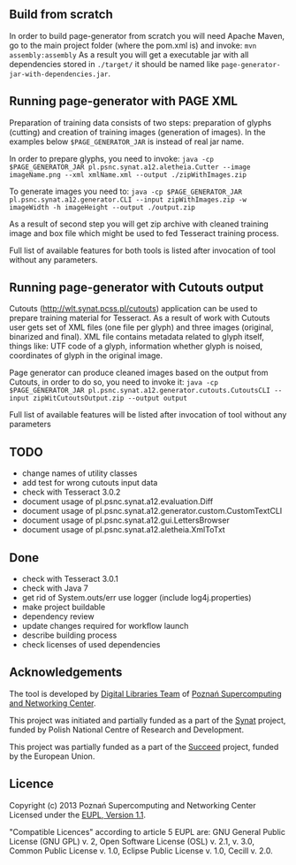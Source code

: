 ## Build from scratch

In order to build page-generator from scratch you will need Apache Maven, go to the main
project folder (where the pom.xml is) and invoke: 
```mvn assembly:assembly```
As a result you will get a executable jar with all dependencies stored in ```./target/``` it should be 
named like ```page-generator-jar-with-dependencies.jar```.

## Running page-generator with PAGE XML

Preparation of training data consists of two steps: preparation of glyphs (cutting) and 
creation of training images (generation of images). In the examples below ```$PAGE_GENERATOR_JAR``` 
is instead of real jar name.

In order to prepare glyphs, you need to invoke:
```java -cp $PAGE_GENERATOR_JAR pl.psnc.synat.a12.aletheia.Cutter --image imageName.png --xml xmlName.xml --output ./zipWithImages.zip```

To generate images you need to:
```java -cp $PAGE_GENERATOR_JAR pl.psnc.synat.a12.generator.CLI --input zipWithImages.zip -w imageWidth -h imageHeight --output ./output.zip```

As a result of second step you will get zip archive with cleaned training image and box file which might be used to fed Tesseract 
training process. 

Full list of available features for both tools is listed after invocation of tool without any parameters.

## Running page-generator with Cutouts output

Cutouts (http://wlt.synat.pcss.pl/cutouts) application can be used to prepare training material for Tesseract. 
As a result of work with Cutouts user gets set of XML files (one file per glyph) and three images (original, 
binarized and final). XML file contains metadata related to glyph itself, things like: UTF code of a glyph, 
information whether glyph is noised, coordinates of glyph in the original image.

Page generator can produce cleaned images based on the output from Cutouts, in order to do so, 
you need to invoke it:
```java -cp $PAGE_GENERATOR_JAR pl.psnc.synat.a12.generator.cutouts.CutoutsCLI --input zipWitCutoutsOutput.zip --output output```

Full list of available features will be listed after invocation of tool without any parameters

## TODO

* change names of utility classes
* add test for wrong cutouts input data
* check with Tesseract 3.0.2
* document usage of pl.psnc.synat.a12.evaluation.Diff
* document usage of pl.psnc.synat.a12.generator.custom.CustomTextCLI
* document usage of pl.psnc.synat.a12.gui.LettersBrowser
* document usage of pl.psnc.synat.a12.aletheia.XmlToTxt

## Done
* check with Tesseract 3.0.1
* check with Java 7 
* get rid of System.outs/err use logger (include log4j.properties) 
* make project buildable
* dependency review
* update changes required for workflow launch
* describe building process 
* check licenses of used dependencies 


## Acknowledgements
The tool is developed by [Digital Libraries Team](http://dl.psnc.pl/) of 
[Poznań Supercomputing and Networking Center](http://www.man.poznan.pl/).

This project was initiated and partially funded as a part of the 
[Synat](www.synat.pl) project, funded by Polish National Centre 
of Research and Development.

This project was partially funded as a part of the 
[Succeed](succeed-project.eu) project, funded by the European Union.

## Licence
Copyright (c) 2013 Poznań Supercomputing and Networking Center  
Licensed under the [EUPL, Version 1.1](https://joinup.ec.europa.eu/software/page/eupl/licence-eupl). 

"Compatible Licences" according to article 5 EUPL are: GNU General Public License (GNU GPL) v. 2, Open Software License (OSL) v. 2.1, v. 3.0, Common Public License v. 1.0, Eclipse Public License v. 1.0, Cecill v. 2.0.
